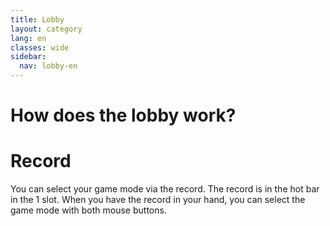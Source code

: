 ```yaml
---
title: Lobby
layout: category
lang: en
classes: wide
sidebar:
  nav: lobby-en
---
```


# How does the lobby work?

# Record

You can select your game mode via the record. The record is in the hot bar in the 1 slot. When you have the
record in your hand, you can select the game mode with both mouse buttons.